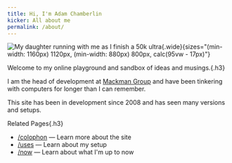 ```yaml
---
title: Hi, I'm Adam Chamberlin
kicker: All about me
permalink: /about/
---
```


![My daughter running with me as I finish a 50k ultra](/images/pages/IMG_0900.jpeg){.wide}{sizes="(min-width: 1160px) 1120px, (min-width: 880px) 800px, calc(95vw - 17px)"}

Welcome to my online playground and sandbox of ideas and musings.{.h3}

I am the head of development at [Mackman Group](https://mackman.co.uk) and have been tinkering with computers for longer than I can remember.

This site has been in development since 2008 and has seen many versions and setups.

<div class="page--related">

Related Pages{.h3}

- [/colophon](/colophon/) — Learn more about the site
- [/uses](/uses/) — Learn about my setup
- [/now](/now/) — Learn about what I'm up to now

</div>
